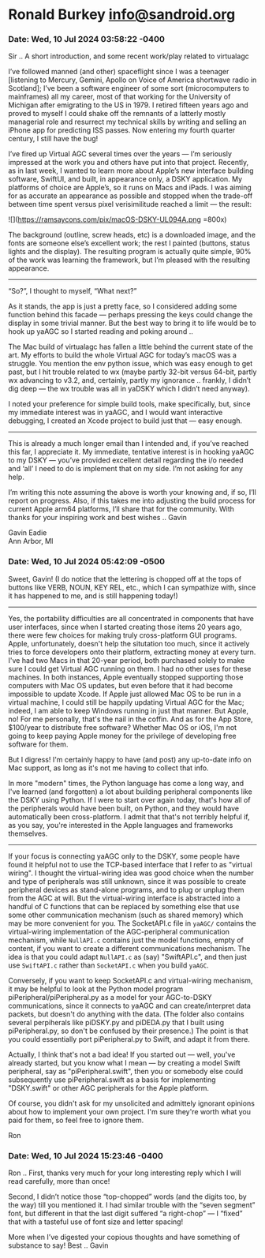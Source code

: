#  Ronald Burkey <info@sandroid.org>

### Date: Wed, 10 Jul 2024 03:58:22 -0400

Sir .. A short introduction, and some recent work/play related to virtualagc

I’ve followed manned (and other) spaceflight since I was a teenager [listening
to Mercury, Gemini, Apollo on Voice of America shortwave radio in Scotland];
I’ve been a software engineer of some sort (microcomputers to mainframes) all my
career, most of that working for the University of Michigan after emigrating to
the US in 1979. I retired fifteen years ago and proved to myself I could shake
off the remnants of a latterly mostly managerial role and resurrect my technical
skills by writing and selling an iPhone app for predicting ISS passes. Now
entering my fourth quarter century, I still have the bug!

I’ve fired up Virtual AGC several times over the years — I’m seriously impressed
at the work you and others have put into that project. Recently, as in last
week, I wanted to learn more about Apple’s new interface building software,
SwiftUI, and built, in appearance only, a DSKY application. My platforms of
choice are Apple’s, so it runs on Macs and iPads. I was aiming for as accurate
an appearance as possible and stopped when the trade-off between time spent
versus pixel verisimilitude reached a limit — the result:

![](https://ramsaycons.com/pix/macOS-DSKY-UL094A.png =800x)

The background (outline, screw heads, etc) is a downloaded image, and the fonts
are someone else’s excellent work; the rest I painted (buttons, status lights
and the display). The resulting program is actually quite simple, 90% of the
work was learning the framework, but I’m pleased with the resulting appearance.
___

“So?”, I thought to myself, “What next?”

As it stands, the app is just a pretty face, so I considered adding some
function behind this facade — perhaps pressing the keys could change the display
in some trivial manner. But the best way to bring it to life would be to hook up
yaAGC so I started reading and poking around ..

The Mac build of virtualagc has fallen a little behind the current state of the
art. My efforts to build the whole Virtual AGC for today’s macOS was a struggle.
You mention the env python issue, which was easy enough to get past, but I hit
trouble related to wx (maybe partly 32-bit versus 64-bit, partly wx advancing to
v3.2, and, certainly, partly my ignorance .. frankly, I didn’t dig deep — the wx
trouble was all in yaDSKY which I didn’t need anyway).

I noted your preference for simple build tools, make specifically, but, since my
immediate interest was in yaAGC, and I would want interactive debugging, I
created an Xcode project to build just that — easy enough. 

___

This is already a much longer email than I intended and, if you’ve reached this
far, I appreciate it. My immediate, tentative interest is in hooking yaAGC to my
DSKY — you’ve provided excellent detail regarding the i/o needed and ‘all’ I
need to do is implement that on my side. I’m not asking for any help.

I’m writing this note assuming the above is worth your knowing and, if so, I’ll
report on progress. Also, if this takes me into adjusting the build process for
current Apple arm64 platforms, I’ll share that for the community. With thanks
for your inspiring work and best wishes .. Gavin

Gavin Eadie<br/>Ann Arbor, MI


### Date: Wed, 10 Jul 2024 05:42:09 -0500

Sweet, Gavin!  (I do notice that the lettering is chopped off at the tops of
buttons like VERB, NOUN, KEY REL, etc., which I can sympathize with, since it
has happened to me, and is still happening today!)
___

Yes, the portability difficulties are all concentrated in components that have
user interfaces, since when I started creating those items 20 years ago, there
were few choices for making truly cross-platform GUI programs.  Apple,
unfortunately, doesn't help the situtation too much, since it actively tries to
force developers onto their platform, extracting money at every turn.  I've had
two Macs in that 20-year period, both purchased solely to make sure I could get
Virtual AGC running on them.  I had no other uses for these machines.  In both
instances, Apple eventually stopped supporting those computers with Mac OS
updates, but even before that it had become impossible to update Xcode.  If
Apple just allowed Mac OS to be run in a virtual machine, I could still be
happily updating Virtual AGC for the Mac; indeed, I am able to keep Windows
running in just that manner.  But Apple, no!  For me personally, that's the nail
in the coffin.  And as for the App Store, $100/year to distribute free software?
Whether Mac OS or iOS, I'm not going to keep paying Apple money for the
privilege of developing free software for them.

But I digress!  I'm certainly happy to have (and post) any up-to-date info on
Mac support, as long as it's not me having to collect that info.

In more "modern" times, the Python language has come a long way, and I've
learned (and forgotten) a lot about building peripheral components like the DSKY
using Python.  If I were to start over again today, that's how all of the
peripherals would have been built, on Python, and they would have automatically
been cross-platform.  I admit that that's not terribly helpful if, as you say,
you're interested in the Apple languages and frameworks themselves.
___

If your focus is connecting yaAGC only to the DSKY, some people have found it
helpful not to use the TCP-based interface that I refer to as "virtual wiring". 
I thought the virtual-wiring idea was good choice when the number and type of
peripherals was still unknown, since it was possible to create peripheral
devices as stand-alone programs, and to plug or unplug them from the AGC at
will.  But the virtual-wiring interface is abstracted into a handful of C
functions that can be replaced by something else that use some other
communication mechanism (such as shared memory) which may be more convenient for
you.  The SocketAPI.c file in `yaAGC/` contains the virtual-wiring implementation
of the AGC-peripheral communication mechanism, while `NullAPI.c` contains just the
model functions, empty of content, if you want to create a different
communications mechanism.  The idea is that you could adapt `NullAPI.c` as (say)
"SwiftAPI.c", and then just use `SwiftAPI.c` rather than `SocketAPI.c` when you
build `yaAGC`.

Conversely, if you want to keep SocketAPI.c and virtual-wiring mechanism, it may
be helpful to look at the Python model program piPeripheral/piPeripheral.py as a
model for your AGC-to-DSKY communications, since it connects to yaAGC and can
create/interpret data packets, but doesn't do anything with the data.  (The
folder also contains several perpiherals like piDSKY.py and piDEDA.py that I
built using piPeripheral.py, so don't be confused by their presence.)  The point
is that you could essentially port piPeripheral.py to Swift, and adapt it from
there.

Actually, I think that's not a bad idea!  If you started out — well, you've
already started, but you know what I mean — by creating a model Swift
peripheral, say as "piPeripheral.swift", then you or somebody else could
subsequently use piPeripheral.swift as a basis for implementing "DSKY.swift" or
other AGC peripherals for the Apple platform.

Of course, you didn't ask for my unsolicited and admittely ignorant opinions
about how to implement your own project.  I'm sure they're worth what you paid
for them, so feel free to ignore them.

Ron

### Date: Wed, 10 Jul 2024 15:23:46 -0400

Ron .. First, thanks very much for your long interesting reply which I will read
carefully, more than once!

Second, I didn’t notice those “top-chopped” words (and the digits too, by the
way) till you mentioned it. I had similar trouble with the “seven segment” font,
but different in that the last digit suffered “a right-chop” — I “fixed” that
with a tasteful use of font size and letter spacing!

More when I’ve digested your copious thoughts and have something of substance to
say! Best .. Gavin


